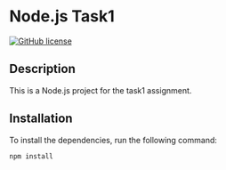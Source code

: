 # Node.js Task1

[![GitHub license](https://img.shields.io/github/license/pshenytska-nadia/nodejs-task1)](https://github.com/pshenytska-nadia/nodejs-task1/blob/main/LICENSE)

## Description

This is a Node.js project for the task1 assignment.

## Installation

To install the dependencies, run the following command:

```bash
npm install
